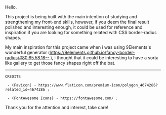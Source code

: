 Hello.

   This project is being built with the main intention of studying and strengthening my front-end skills, however, if you deem the final result polished and interesting enough, it could be used for reference and inspiration if you are looking for something related with CSS border-radius shapes.

   My main inspiration for this project came when i was using 9Elements's wonderful generator (https://9elements.github.io/fancy-border-radius/#80.65.58.18--.), i thought that it could be interesting to have a sorta like gallery to get those fancy shapes right off the bat.
   
   <hr>


    CREDITS

     - (Favicon) - https://www.flaticon.com/premium-icon/polygon_4674286?related_id=4674286 ;
     
     - (FontAwesome Icons) - https://fontawesome.com/ ;




Thank you for the attention and interest, take care!
